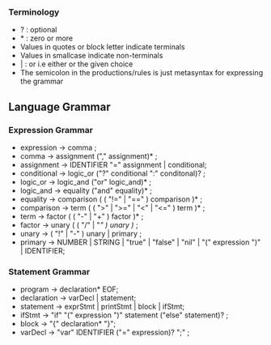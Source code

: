 ### Terminology
- ? : optional 
- \* : zero or more
- Values in quotes or block letter indicate terminals
- Values in smallcase indicate non-terminals
- | : or i.e either or the given choice
- The semicolon in the productions/rules is just metasyntax for expressing the grammar

## Language Grammar

### Expression Grammar
- expression -> comma ;
- comma -> assignment ("," assignment)* ;
- assignment -> IDENTIFIER "=" assignment | conditional;
- conditional -> logic_or ("?" conditional ":" conditonal)? ;
- logic_or -> logic_and ("or" logic_and)* ;
- logic_and -> equality ("and" equality)* ;
- equality -> comparison ( ( "!=" | "==" ) comparison )* ;
- comparison -> term ( ( ">" | ">=" | "<" | "<=" ) term )* ;
- term -> factor ( ( "-" | "+" ) factor )* ;
- factor -> unary ( ( "/" | "*" ) unary )* ;
- unary -> ( "!" | "-" ) unary | primary ;
- primary -> NUMBER | STRING | "true" | "false" | "nil" | "(" expression ")" | IDENTIFIER;


### Statement Grammar
- program -> declaration* EOF;
- declaration -> varDecl | statement;
- statement -> exprStmt | printStmt | block | ifStmt;
- ifStmt -> "if" "(" expression ")" statement ("else" statement)? ;
- block -> "{" declaration* "}";
- varDecl -> "var" IDENTIFIER ("=" expression)? ";" ; 